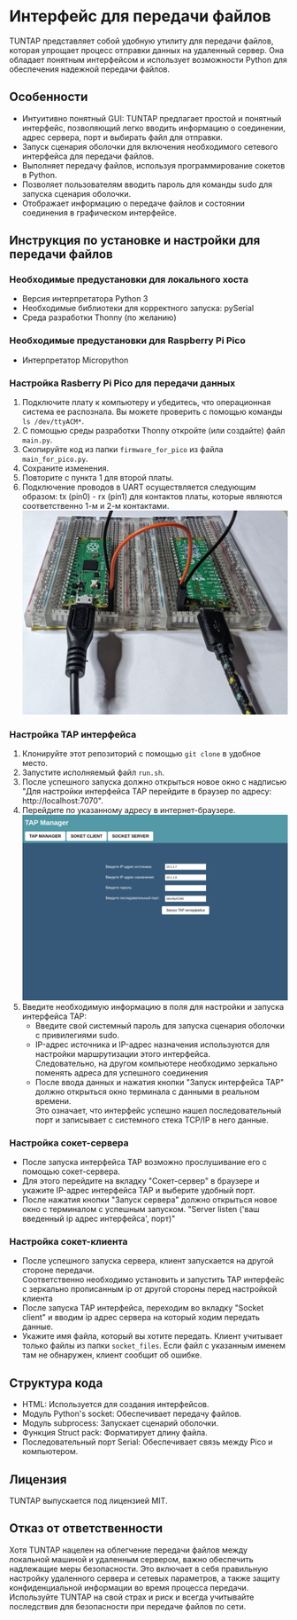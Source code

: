 # Интерфейс для передачи файлов

TUNTAP представляет собой удобную утилиту для передачи файлов, которая упрощает процесс отправки данных на удаленный сервер. Она обладает понятным интерфейсом и использует возможности Python для обеспечения надежной передачи файлов.

## Особенности

- Интуитивно понятный GUI: TUNTAP предлагает простой и понятный интерфейс, позволяющий легко вводить информацию о соединении, адрес сервера, порт и выбирать файл для отправки.
- Запуск сценария оболочки для включения необходимого сетевого интерфейса для передачи файлов.
- Выполняет передачу файлов, используя программирование сокетов в Python.
- Позволяет пользователям вводить пароль для команды sudo для запуска сценария оболочки.
- Отображает информацию о передаче файлов и состоянии соединения в графическом интерфейсе.

## Инструкция по установке и настройки для передачи файлов

### Необходимые предустановки для локального хоста
 - Версия интерпретатора Python 3
 - Необходимые библиотеки для корректного запуска: pySerial
 - Среда разработки Thonny (по желанию)

### Необходимые предустановки для Raspberry Pi Pico
- Интерпретатор Micropython

### Настройка Rasberry Pi Pico для передачи данных
 1. Подключите плату к компьютеру и убедитесь, что операционная система ее распознала. Вы можете проверить с помощью команды `ls /dev/ttyACM*`.
 2. С помощью среды разработки Thonny откройте (или создайте) файл `main.py`.
 3. Скопируйте код из папки `firmware_for_pico` из файла `main_for_pico.py`.
 4. Сохраните изменения.
 5. Повторите с пункта 1 для второй платы.
 6. Подключение проводов в UART осуществляется следующим образом: tx (pin0) - rx (pin1) для контактов платы, которые являются соответственно 1-м и 2-м контактами.
 ![Подключение Raspberry Pi Pico](/firmware_for_pico/Pico_connect.jpg)

### Настройка TAP интерфейса
1. Клонируйте этот репозиторий с помощью `git clone` в удобное место.
2. Запустите исполняемый файл `run.sh`.
3. После успешного запуска должно открыться новое окно с надписью "Для настройки интерфейса TAP перейдите в браузер по адресу: http://localhost:7070".
4. Перейдите по указанному адресу в интернет-браузере.
![Вид TAP интерфейса](/socket_file/Tap_manager_interface.png)
5. Введите необходимую информацию в поля для настройки и запуска интерфейса TAP:
   - Введите свой системный пароль для запуска сценария оболочки с привилегиями sudo.
   - IP-адрес источника и IP-адрес назначения используются для настройки маршрутизации этого интерфейса.    
     Следовательно, на другом компьютере необходимо зеркально поменять адреса для успешного соединения
   - После ввода данных и нажатия кнопки "Запуск интерфейса TAP" должно открыться окно терминала с данными в реальном времени.    
     Это означает, что интерфейс успешно нашел последовательный порт и записывает с системного стека TCP/IP в него данные.

### Настройка сокет-сервера
 - После запуска интерфейса TAP возможно прослушивание его с помощью сокет-сервера. 
 - Для этого перейдите на вкладку "Сокет-сервер" в браузере и укажите IP-адрес интерфейса TAP и выберите удобный порт.  
 - После нажатия кнопки "Запуск сервера" должно открыться новое окно с терминалом с успешным запуском. "Server listen ('ваш введенный ip адрес интерфейса', порт)"

### Настройка сокет-клиента
 - После успешного запуска сервера, клиент запускается на другой стороне передачи.  
   Соответственно необходимо установить и запустить TAP интерфейс с зеркально прописанным ip от другой стороны перед настройкой клиента 
 - После запуска TAP интерфейса, переходим во вкладку "Socket client" и вводим ip адрес сервера на который ходим передать данные.
 - Укажите имя файла, который вы хотите передать.
  Клиент учитывает только файлы из папки `socket_files`. Если файл с указанным именем там не обнаружен, клиент сообщит об ошибке.


## Структура кода
- HTML: Используется для создания интерфейсов.
- Модуль Python's socket: Обеспечивает передачу файлов.
- Модуль subprocess: Запускает сценарий оболочки.
- Функция Struct pack: Форматирует длину файла.
- Последовательный порт Serial: Обеспечивает связь между Pico и компьютером.

## Лицензия

TUNTAP выпускается под лицензией MIT.

## Отказ от ответственности

Хотя TUNTAP нацелен на облегчение передачи файлов между локальной машиной и удаленным сервером, важно обеспечить надлежащие меры безопасности. Это включает в себя правильную настройку удаленного сервера и сетевых параметров, а также защиту конфиденциальной информации во время процесса передачи. Используйте TUNTAP на свой страх и риск и всегда учитывайте последствия для безопасности при передаче файлов по сети.
